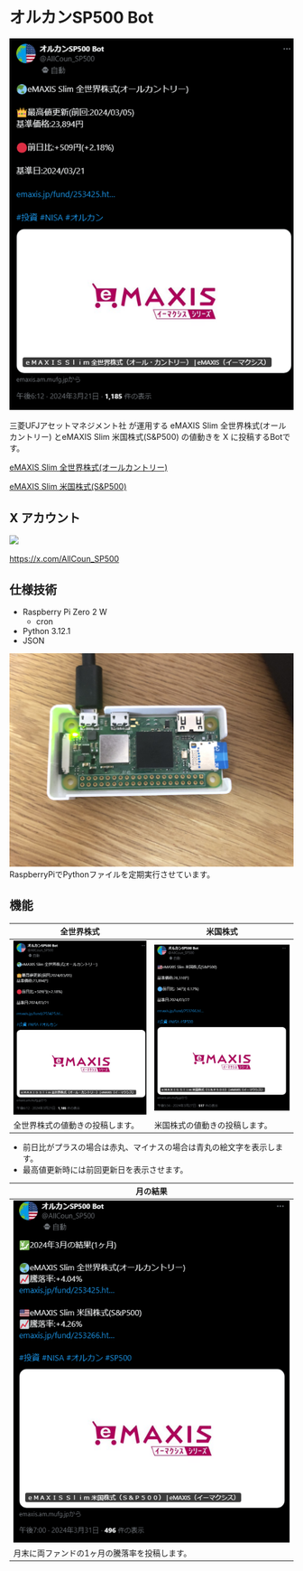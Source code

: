# オルカンSP500 Bot
![Allcountry](./image/Allcountry.png)


三菱UFJアセットマネジメント社 が運用する eMAXIS Slim 全世界株式(オールカントリー) とeMAXIS Slim 米国株式(S&P500) の値動きを X に投稿するBotです。

[eMAXIS Slim 全世界株式(オールカントリー)](https://emaxis.jp/fund/253425.html)

[eMAXIS Slim 米国株式(S&P500)](https://emaxis.jp/fund/253266.html)


## X アカウント
<a href="https://twitter.com/AllCoun_SP500">
    <img src="https://img.shields.io/badge/-@AllCoun_SP500-000000.svg?logo=x&style=flat-square">
</a>

https://x.com/AllCoun_SP500

## 仕様技術
- Raspberry Pi Zero 2 W
    - cron
- Python 3.12.1
- JSON

![RaspberryPi](./image/RaspberryPi.jpg)
RaspberryPiでPythonファイルを定期実行させています。

## 機能

| 全世界株式 | 米国株式 |
| ---- | ---- |
| ![Allcountry](./image/Allcountry.png) | ![SP500](./image/SP500.png) |
| 全世界株式の値動きの投稿します。 | 米国株式の値動きの投稿します。 |

- 前日比がプラスの場合は赤丸、マイナスの場合は青丸の絵文字を表示します。
- 最高値更新時には前回更新日を表示させます。


| 月の結果 |
| ---- |
| ![month](./image/month.png) |
| 月末に両ファンドの1ヶ月の騰落率を投稿します。 |
